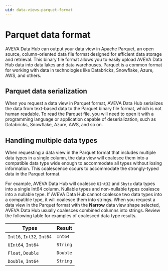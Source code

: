 ```yaml
---
uid: data-views-parquet-format
---
```


# Parquet data format

AVEVA Data Hub can output your data view in Apache Parquet, an open source, column-oriented data file format designed for efficient data storage and retrieval. This binary file format allows you to easily upload AVEVA Data Hub data into data lakes and data warehouses. Parquet is a common format for working with data in technologies like Databricks, Snowflake, Azure, AWS, and others.

## Parquet data serialization

When you request a data view in Parquet format, AVEVA Data Hub serializes the data from text-based data to the Parquet binary file format, which is not human readable. To read the Parquet file, you will need to open it with a programming language or application capable of deserialization, such as Databricks, Snowflake, Azure, AWS, and so on.

## Handling multiple data types

When requesting a data view in the Parquet format that includes multiple data types in a single column, the data view will coalesce them into a compatible data type wide enough to accommodate all types without losing information. This coalescence occurs to accommodate the strongly-typed data in the Parquet format.

For example, AVEVA Data Hub will coalesce `UInt32` and `Sbyte` data types into a single Int64 column. Nullable types and non-nullable types coalesce into a nullable type. If AVEVA Data Hub cannot coalesce two data types into a compatible type, it will coalesce them into strings. When you request a data view in the Parquet format with the **Narrow** data view shape selected, AVEVA Data Hub usually coalesces combined columns into strings. Review the following table for examples of coalesced data type results.

| Types                     | Result   |
|---------------------------|----------|
| `Int16`, `Int32`, `Int64` | `Int64`  |
| `UInt64`, `Int64`         | `String` |
| `Float`, `Double`         | `Double` |
| `Double`, `Int64`         | `String` |
